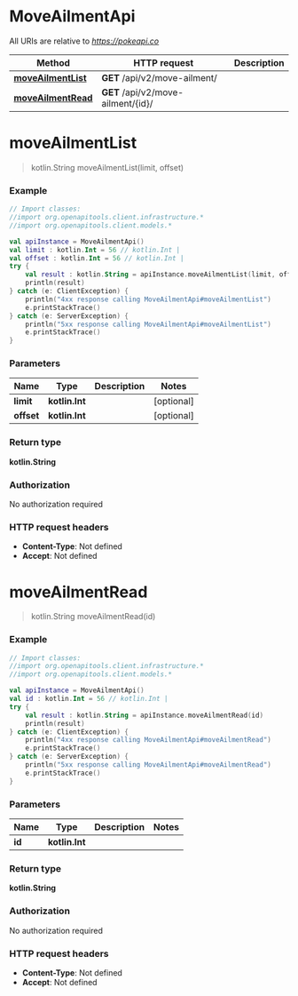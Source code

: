 # MoveAilmentApi

All URIs are relative to *https://pokeapi.co*

Method | HTTP request | Description
------------- | ------------- | -------------
[**moveAilmentList**](MoveAilmentApi.md#moveAilmentList) | **GET** /api/v2/move-ailment/ | 
[**moveAilmentRead**](MoveAilmentApi.md#moveAilmentRead) | **GET** /api/v2/move-ailment/{id}/ | 


<a id="moveAilmentList"></a>
# **moveAilmentList**
> kotlin.String moveAilmentList(limit, offset)



### Example
```kotlin
// Import classes:
//import org.openapitools.client.infrastructure.*
//import org.openapitools.client.models.*

val apiInstance = MoveAilmentApi()
val limit : kotlin.Int = 56 // kotlin.Int | 
val offset : kotlin.Int = 56 // kotlin.Int | 
try {
    val result : kotlin.String = apiInstance.moveAilmentList(limit, offset)
    println(result)
} catch (e: ClientException) {
    println("4xx response calling MoveAilmentApi#moveAilmentList")
    e.printStackTrace()
} catch (e: ServerException) {
    println("5xx response calling MoveAilmentApi#moveAilmentList")
    e.printStackTrace()
}
```

### Parameters

Name | Type | Description  | Notes
------------- | ------------- | ------------- | -------------
 **limit** | **kotlin.Int**|  | [optional]
 **offset** | **kotlin.Int**|  | [optional]

### Return type

**kotlin.String**

### Authorization

No authorization required

### HTTP request headers

 - **Content-Type**: Not defined
 - **Accept**: Not defined

<a id="moveAilmentRead"></a>
# **moveAilmentRead**
> kotlin.String moveAilmentRead(id)



### Example
```kotlin
// Import classes:
//import org.openapitools.client.infrastructure.*
//import org.openapitools.client.models.*

val apiInstance = MoveAilmentApi()
val id : kotlin.Int = 56 // kotlin.Int | 
try {
    val result : kotlin.String = apiInstance.moveAilmentRead(id)
    println(result)
} catch (e: ClientException) {
    println("4xx response calling MoveAilmentApi#moveAilmentRead")
    e.printStackTrace()
} catch (e: ServerException) {
    println("5xx response calling MoveAilmentApi#moveAilmentRead")
    e.printStackTrace()
}
```

### Parameters

Name | Type | Description  | Notes
------------- | ------------- | ------------- | -------------
 **id** | **kotlin.Int**|  |

### Return type

**kotlin.String**

### Authorization

No authorization required

### HTTP request headers

 - **Content-Type**: Not defined
 - **Accept**: Not defined

